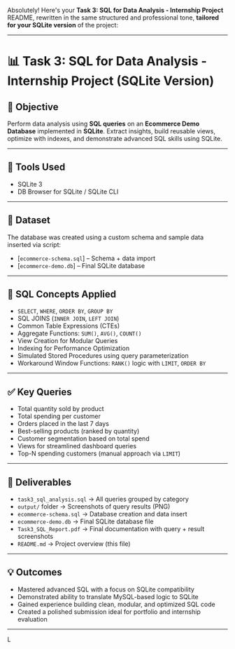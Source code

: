 Absolutely! Here's your **Task 3: SQL for Data Analysis - Internship Project** README, rewritten in the same structured and professional tone, **tailored for your SQLite version** of the project:

---

# 📊 Task 3: SQL for Data Analysis - Internship Project (SQLite Version)

## 📌 Objective  
Perform data analysis using **SQL queries** on an **Ecommerce Demo Database** implemented in **SQLite**. Extract insights, build reusable views, optimize with indexes, and demonstrate advanced SQL skills using SQLite.

---

## 🧰 Tools Used  
- SQLite 3  
- DB Browser for SQLite / SQLite CLI  

---

## 📁 Dataset  
The database was created using a custom schema and sample data inserted via script:

- [`ecommerce-schema.sql`] – Schema + data import  
- [`ecommerce-demo.db`] – Final SQLite database

---

## 📜 SQL Concepts Applied  
- `SELECT`, `WHERE`, `ORDER BY`, `GROUP BY`  
- SQL JOINS (`INNER JOIN`, `LEFT JOIN`)  
- Common Table Expressions (CTEs)  
- Aggregate Functions: `SUM()`, `AVG()`, `COUNT()`  
- View Creation for Modular Queries  
- Indexing for Performance Optimization  
- Simulated Stored Procedures using query parameterization  
- Workaround Window Functions: `RANK()` logic with `LIMIT`, `ORDER BY`

---

## ✅ Key Queries  
- Total quantity sold by product  
- Total spending per customer  
- Orders placed in the last 7 days  
- Best-selling products (ranked by quantity)  
- Customer segmentation based on total spend  
- Views for streamlined dashboard queries  
- Top-N spending customers (manual approach via `LIMIT`)  

---

## 📎 Deliverables  
- `task3_sql_analysis.sql` → All queries grouped by category  
- `output/` folder → Screenshots of query results (PNG)  
- `ecommerce-schema.sql` → Database creation and data insert  
- `ecommerce-demo.db` → Final SQLite database file  
- `Task3_SQL_Report.pdf` → Final documentation with query + result screenshots  
- `README.md` → Project overview (this file)

---

## 💡 Outcomes  
- Mastered advanced SQL with a focus on SQLite compatibility  
- Demonstrated ability to translate MySQL-based logic to SQLite  
- Gained experience building clean, modular, and optimized SQL code  
- Created a polished submission ideal for portfolio and internship evaluation  

---

L